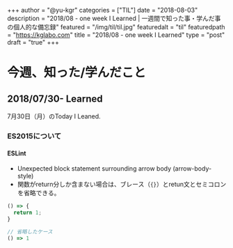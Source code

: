 +++
author = "@yu-kgr"
categories = ["TIL"]
date = "2018-08-03"
description = "2018/08 - one week I Learned | 一週間で知った事・学んだ事の個人的な備忘録"
featured = "/img/til/til.jpg"
featuredalt = "til"
featuredpath = "https://kglabo.com"
title = "2018/08 - one week I Learned"
type = "post"
draft = "true"
+++

# 今週、知った/学んだこと

<!-- tags = [""] -->

## 2018/07/30- Learned

7月30日（月）のToday I Leaned.

### ES2015について

#### ESLint

- Unexpected block statement surrounding arrow body (arrow-body-style)
- 関数がreturn分しか含まない場合は、ブレース（`{}`）とretun文とセミコロンを省略できる。

```JavaScript
() => {
  return 1;
}

// 省略したケース
() => 1
```


